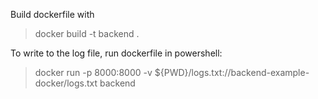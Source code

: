 Build dockerfile with
> docker build -t backend .

To write to the log file, run dockerfile in powershell:
> docker run -p 8000:8000 -v ${PWD}/logs.txt://backend-example-docker/logs.txt backend